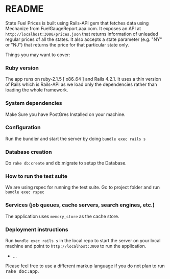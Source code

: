 # README

State Fuel Prices is built using Rails-API gem that fetches data using Mechanize from FuelGaugeReport.aaa.com. It exposes an API at 
`http://localhost:3000/prices.json` that returns information of unleaded regular prices of all the states.
It also accepts a state parameter (e.g. "NY" or "NJ") that returns the price for that particular state only.

Things you may want to cover:

### Ruby version
The app runs on ruby-2.1.5 [ x86_64 ] and Rails 4.2.1. It uses a thin version of Rails which is Rails-API as we load only the dependencies
rather than loading the whole framework.

###   System dependencies
Make Sure you have PostGres Installed on your machine.

###  Configuration

 Run the bundler and start the server by doing `bundle exec rails s`

### Database creation
  Do `rake db:create` and db:migrate to setup the Database.

###   How to run the test suite
 We are using rspec for running the test suite. Go to project folder and run `bundle exec rspec`
 

###  Services (job queues, cache servers, search engines, etc.)
 The application uses `memory_store` as the cache store.

###   Deployment instructions
 Run `bundle exec rails s` in the local repo to start the server on your local machine and point to `http://localhost:3000` to run the application.
* ...


Please feel free to use a different markup language if you do not plan to run
<tt>rake doc:app</tt>.
